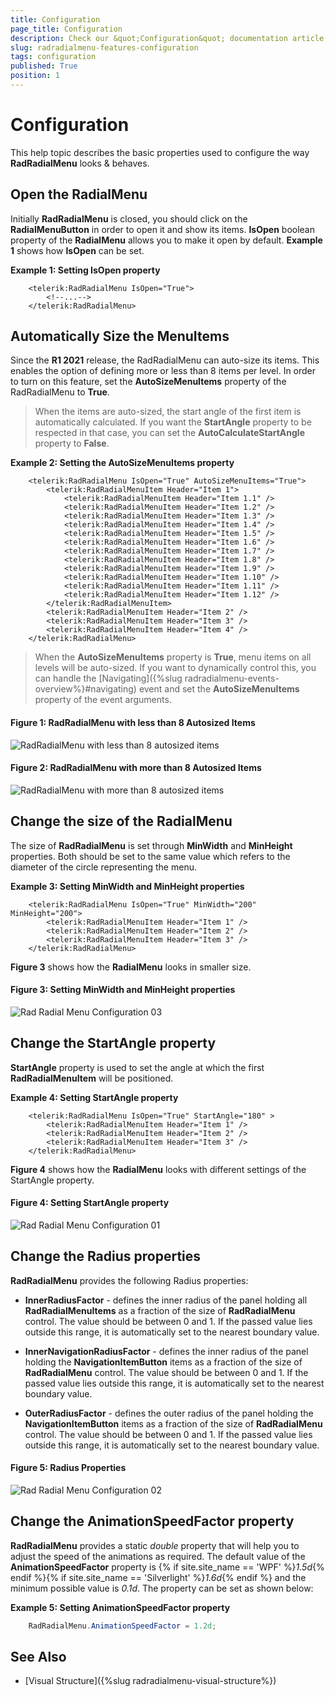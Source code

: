 ```yaml
---
title: Configuration
page_title: Configuration
description: Check our &quot;Configuration&quot; documentation article for the RadRadialMenu {{ site.framework_name }} control.
slug: radradialmenu-features-configuration
tags: configuration
published: True
position: 1
---
```


# Configuration

This help topic describes the basic properties used to configure the way __RadRadialMenu__ looks & behaves.

## Open the RadialMenu

Initially __RadRadialMenu__ is closed, you should click on the __RadialMenuButton__ in order to open it and show its items. __IsOpen__ boolean property of the __RadialMenu__ allows you to make it open by default. __Example 1__ shows how __IsOpen__ can be set.          

__Example 1: Setting IsOpen property__

```XAML
	<telerik:RadRadialMenu IsOpen="True">
	    <!--...-->
	</telerik:RadRadialMenu>
```

## Automatically Size the MenuItems

Since the __R1 2021__ release, the RadRadialMenu can auto-size its items. This enables the option of defining more or less than 8 items per level. In order to turn on this feature, set the __AutoSizeMenuItems__ property of the RadRadialMenu to __True__.

> When the items are auto-sized, the start angle of the first item is automatically calculated. If you want the __StartAngle__ property to be respected in that case, you can set the __AutoCalculateStartAngle__ property to __False__.

__Example 2: Setting the AutoSizeMenuItems property__

```XAML
	<telerik:RadRadialMenu IsOpen="True" AutoSizeMenuItems="True">
		<telerik:RadRadialMenuItem Header="Item 1">
			<telerik:RadRadialMenuItem Header="Item 1.1" />
			<telerik:RadRadialMenuItem Header="Item 1.2" />
			<telerik:RadRadialMenuItem Header="Item 1.3" />
			<telerik:RadRadialMenuItem Header="Item 1.4" />
			<telerik:RadRadialMenuItem Header="Item 1.5" />
			<telerik:RadRadialMenuItem Header="Item 1.6" />
			<telerik:RadRadialMenuItem Header="Item 1.7" />
			<telerik:RadRadialMenuItem Header="Item 1.8" />
			<telerik:RadRadialMenuItem Header="Item 1.9" />
			<telerik:RadRadialMenuItem Header="Item 1.10" />
			<telerik:RadRadialMenuItem Header="Item 1.11" />
			<telerik:RadRadialMenuItem Header="Item 1.12" />
		</telerik:RadRadialMenuItem>
		<telerik:RadRadialMenuItem Header="Item 2" />
		<telerik:RadRadialMenuItem Header="Item 3" />
		<telerik:RadRadialMenuItem Header="Item 4" />
	</telerik:RadRadialMenu>
```

> When the __AutoSizeMenuItems__ property is __True__, menu items on all levels will be auto-sized. If you want to dynamically control this, you can handle the [Navigating]({%slug radradialmenu-events-overview%}#navigating) event and set the __AutoSizeMenuItems__ property of the event arguments.

#### __Figure 1: RadRadialMenu with less than 8 Autosized Items__
![RadRadialMenu with less than 8 autosized items](images/RadRadialMenu_AutoSizeMenuItems.png)

<!-- -->

#### __Figure 2: RadRadialMenu with more than 8 Autosized Items__
![RadRadialMenu with more than 8 autosized items](images/RadRadialMenu_AutoSizeMenuItems2.png)

## Change the size of the RadialMenu

The size of __RadRadialMenu__ is set through __MinWidth__ and __MinHeight__ properties. Both should be set to the same value which refers to the diameter of the circle representing the menu.

__Example 3: Setting MinWidth and MinHeight properties__

```XAML
	<telerik:RadRadialMenu IsOpen="True" MinWidth="200" MinHeight="200">
	    <telerik:RadRadialMenuItem Header="Item 1" />
	    <telerik:RadRadialMenuItem Header="Item 2" />
	    <telerik:RadRadialMenuItem Header="Item 3" />
	</telerik:RadRadialMenu>
```

__Figure 3__ shows how the __RadialMenu__ looks in smaller size.     

#### __Figure 3: Setting MinWidth and MinHeight properties__
![Rad Radial Menu Configuration 03](images/RadRadialMenu_Configuration_03.png)       

## Change the StartAngle property

__StartAngle__ property is used to set the angle at which the first __RadRadialMenuItem__ will be positioned.            

__Example 4: Setting StartAngle property__

```XAML
	<telerik:RadRadialMenu IsOpen="True" StartAngle="180" >
	    <telerik:RadRadialMenuItem Header="Item 1" />
	    <telerik:RadRadialMenuItem Header="Item 2" />
	    <telerik:RadRadialMenuItem Header="Item 3" />
	</telerik:RadRadialMenu>
```

__Figure 4__ shows how the __RadialMenu__ looks with different settings of the StartAngle property.            

#### __Figure 4: Setting StartAngle property__
![Rad Radial Menu Configuration 01](images/RadRadialMenu_Configuration_01.png)

## Change the Radius properties

__RadRadialMenu__ provides the following Radius properties:

* __InnerRadiusFactor__ - defines the inner radius of the panel holding all __RadRadialMenuItems__ as a fraction of the size of __RadRadialMenu__ control. The value should be between 0 and 1. If the passed value lies outside this range, it is automatically set to the nearest boundary value.                

* __InnerNavigationRadiusFactor__ - defines the inner radius of the panel holding the __NavigationItemButton__ items as a fraction of the size of __RadRadialMenu__ control. The value should be between 0 and 1. If the passed value lies outside this range, it is automatically set to the nearest boundary value.                

* __OuterRadiusFactor__ - defines the outer radius of the panel holding the __NavigationItemButton__ items as a fraction of the size of __RadRadialMenu__ control. The value should be between 0 and 1. If the passed value lies outside this range, it is automatically set to the nearest boundary value.               

#### __Figure 5: Radius Properties__
![Rad Radial Menu Configuration 02](images/RadRadialMenu_Configuration_02.png)

## Change the AnimationSpeedFactor property

__RadRadialMenu__ provides a static *double* property that will help you to adjust the speed of the animations as required. The default value of the __AnimationSpeedFactor__ property is {% if site.site_name == 'WPF' %}*1.5d*{% endif %}{% if site.site_name == 'Silverlight' %}*1.6d*{% endif %} and the minimum possible value is *0.1d*. The property can be set as shown below:
 
__Example 5: Setting AnimationSpeedFactor property__
```C#
	RadRadialMenu.AnimationSpeedFactor = 1.2d;
```

## See Also

 * [Visual Structure]({%slug radradialmenu-visual-structure%})
